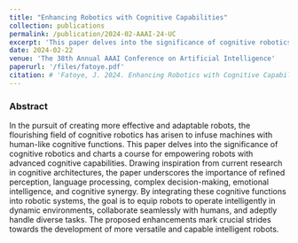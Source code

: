 ```yaml
---
title: "Enhancing Robotics with Cognitive Capabilities"
collection: publications
permalink: /publication/2024-02-AAAI-24-UC
excerpt: 'This paper delves into the significance of cognitive robotics and charts a course for empowering robots with advanced cognitive capabilities'
date: 2024-02-22
venue: 'The 38th Annual AAAI Conference on Artificial Intelligence'
paperurl: '/files/fatoye.pdf'
citation: # 'Fatoye, J. 2024. Enhancing Robotics with Cognitive Capabilities. <i>Journal 1</i>. 1(1).'
---
```


### Abstract 
In the pursuit of creating more effective and adaptable robots, 
the flourishing field of cognitive robotics has arisen to infuse 
machines with human-like cognitive functions. This paper 
delves into the significance of cognitive robotics and charts a 
course for empowering robots with advanced cognitive 
capabilities. Drawing inspiration from current research in 
cognitive architectures, the paper underscores the importance 
of refined perception, language processing, complex 
decision-making, emotional intelligence, and cognitive 
synergy. By integrating these cognitive functions into robotic 
systems, the goal is to equip robots to operate intelligently in 
dynamic environments, collaborate seamlessly with humans, 
and adeptly handle diverse tasks. The proposed 
enhancements mark crucial strides towards the development 
of more versatile and capable intelligent robots.
